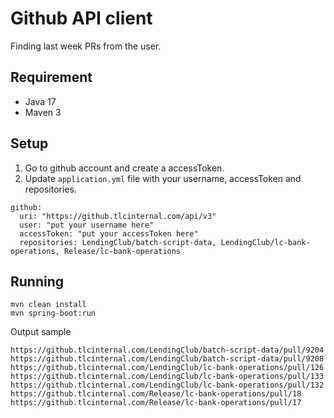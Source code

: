 # Github API client

Finding last week PRs from the user. 

## Requirement

- Java 17
- Maven 3

## Setup

1. Go to github account and create a accessToken.
2. Update `application.yml` file with your username, accessToken and repositories.

```properties
github:
  uri: "https://github.tlcinternal.com/api/v3"
  user: "put your username here"
  accessToken: "put your accessToken here"
  repositories: LendingClub/batch-script-data, LendingClub/lc-bank-operations, Release/lc-bank-operations
```

## Running
```shell
mvn clean install
mvn spring-boot:run
```

Output sample
```log
https://github.tlcinternal.com/LendingClub/batch-script-data/pull/9204
https://github.tlcinternal.com/LendingClub/batch-script-data/pull/9208
https://github.tlcinternal.com/LendingClub/lc-bank-operations/pull/126
https://github.tlcinternal.com/LendingClub/lc-bank-operations/pull/133
https://github.tlcinternal.com/LendingClub/lc-bank-operations/pull/132
https://github.tlcinternal.com/Release/lc-bank-operations/pull/18
https://github.tlcinternal.com/Release/lc-bank-operations/pull/17
```